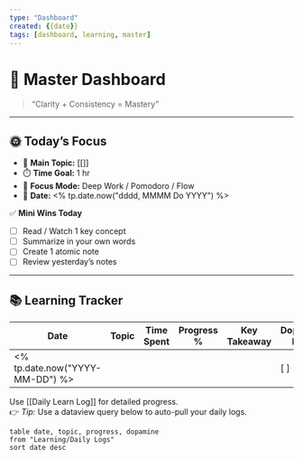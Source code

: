 ```yaml
---
type: "Dashboard"
created: {{date}}
tags: [dashboard, learning, master]
---
```


# 🧠 Master Dashboard

> “Clarity + Consistency = Mastery”

---

## 🌞 Today’s Focus
- 🎯 **Main Topic:** [[<Your Topic of the Day>]]
- ⏱️ **Time Goal:** 1 hr
- 🧩 **Focus Mode:** Deep Work / Pomodoro / Flow
- 📅 **Date:** <% tp.date.now("dddd, MMMM Do YYYY") %>

✅ **Mini Wins Today**
- [ ] Read / Watch 1 key concept  
- [ ] Summarize in your own words  
- [ ] Create 1 atomic note  
- [ ] Review yesterday’s notes  

---

## 📚 Learning Tracker
| Date                            | Topic | Time Spent | Progress % | Key Takeaway | Dopamine Hit 🔥 |
| ------------------------------- | ----- | ---------- | ---------- | ------------ | --------------- |
| <% tp.date.now("YYYY-MM-DD") %> |       |            |            |              | [ ]             |

Use [[Daily Learn Log]] for detailed progress.  
👉 *Tip:* Use a dataview query below to auto-pull your daily logs.

```dataview
table date, topic, progress, dopamine
from "Learning/Daily Logs"
sort date desc
